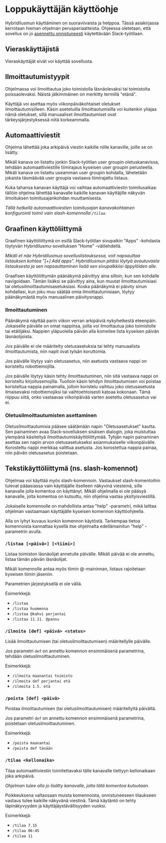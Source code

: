 # Loppukäyttäjän käyttöohje

Hybridilusmun käyttäminen on suoraviivaista ja helppoa. Tässä asiakirjassa
kerrotaan hieman ohjelman perusperiaatteista. Ohjeessa oletetaan, että sovellus
on jo [asennettu onnistuneesti](kayttoonottoohjeet.md) käytettävään
Slack-työtilaan.

## Vieraskäyttäjistä

Vieraskäyttäjät eivät voi käyttää sovellusta.

## Ilmoittautumistyypit

Ohjelmassa voi ilmoittautua joko toimistolla läsnäolevaksi tai toimistolta
poissaolevaksi. Näistä jälkimmäinen on merkitty termillä "etänä".

Käyttäjä voi asettaa myös viikonpäiväkohtaiset oletukset ilmoittautumisilleen.
Käsin asetetuilla ilmoittautumisilla voi kuitenkin yliajaa nämä oletukset,
sillä manuaaliset ilmoittautumiset ovat tärkeysjärjestyksessä niitä
korkeammalla.

## Automaattiviestit

Ohjelma lähettää joka arkipäivä viestin kaikille niille kanaville, joille se
on lisätty.

Mikäli kanava on listattu jonkin Slack-työtilan user groupin oletuskanavissa,
tehdään automaattiviestille tiimirajaus kyseisen user groupin perusteella.
Mikäli kanava on listattu useamman user groupin kohdalla, lähetetään jokaista
täsmäävää user groupia vastaava tiimirajattu listaus.

Kuka tahansa kanavan käyttäjä voi vaihtaa automaattiviestin toimitusaikaa:
tällöin ohjelma lähettää kanavalle kaikille kanavan käyttäjille näkyvän
ilmoituksen toimitusajankohdan muuttamisesta.

_Tällä hetkellä automaattiviestien toimitusajan kanavakohtainen konfigurointi
toimii vain slash-komennolla `/tilaa`._

## Graafinen käyttöliittymä

Graafinen käyttöliittymä on esillä Slack-työtilan sivupalkin "Apps" -kohdasta
löytyvän Hybridilusmu-sovelluksen "Home" -välilehdellä.

_Mikäli et näe Hybridilusmua sovelluslistauksessa, voit napsauttaa listauksen
kohtaa "[+] Add apps". Hybridilusmun pitäisi löytyä avautuvasta listauksesta ja
sen napsauttaminen lisää sen sivupalkkiisi äppylöiden alle._

Graafisen käyttöliittymän päänäkymä päivittyy aina silloin, kun sen kohdalle
navigoidaan. Tämän lisäksi se päivittyy aina, kun muutat ilmoittautumisiasi tai
oletusilmoittautumisasetuksiasi. Koska päänäkymä ei päivity sinun kohdallasi,
kun joku muu säätää omia ilmoittautumisiaan, löytyy päänäkymästä myös
manuaalinen päivitysnappi.

### Ilmoittautuminen

Päänäkymä näyttää parin viikon verran arkipäiviä nykyhetkestä eteenpäin.
Jokaiselle päivälle on omat nappinsa, joilla voi ilmoittautua joko toimistolle
tai etäilijäksi. Nappien yläpuolella päivän alla komeilee lista kyseisen päivän
läsnäolijoista.

Jos päivälle ei ole määritelty oletusasetuksia tai tehty manuaalista
ilmoittautumista, niin napit ovat tylsän koruttomia.

Jos päivälle löytyy vain oletusasetus, niin asetusta vastaava nappi on
koristeltu robottiemojilla.

Jos päivälle löytyy käsin tehty ilmoittautuminen, niin sitä vastaava nappi on
koristeltu kirjoitusemojilla. Tuolloin käsin tehdyn ilmoittautumisen voi
poistaa koristeltua nappia painamalla, jolloin koristelu vaihtuu joko
oletusasetusta ilmaisevaksi robottiemojiksi tai vaihtoehtoisesti katoaa
kokonaan. Tämä riippuu siitä, onko vastaavaa viikonpäivää varten asetettu
oletusasetus vai ei.

### Oletusilmoittautumisten asettaminen

Oletusilmoittautumisia pääsee säätämään napin "Oletusasetukset" kautta. Sen
painaminen avaa Slack-sovelluksen sisäisen dialogin, joka muistuttaa ylempänä
käsiteltyä ilmoittautumiskäyttöliittymää. Tyhjän napin painaminen asettaa sen
napin arvon oletusasetukseksi asianmukaiselle viikonpäivälle. Korostettu nappi
merkkaa valittua asetusta. Jos korostettua nappia painaa, niin päivän
oletusasetus poistetaan.

## Tekstikäyttöliittymä (ns. slash-komennot)

Ohjelmaa voi käyttää myös slash-komennoin. Vastaukset slash-komentoihin tulevat
pääasiassa vain käyttäjälle itselleen näkyvinä viesteinä, sille kanavalle jolla
komentoa on käyttänyt. Mikäli ohjelmalla ei ole pääsyä kanavalle, jolta
komentoa on kutsuttu, niin ohjelma vastaa yksityisviestillä.

Jokaiselle komennolle on mahdollista antaa "help" -parametri, mikä laittaa
ohjelman vastaamaan käyttäjälle kyseisen komennon käyttöohjeella.

Alla on lyhyt kuvaus kunkin komennon käytöstä. Tarkempaa tietoa komennoista
kannattaa kysellä itse ohjelmalta edellämainitun "help" -parametrin avulla.

### `/listaa [<päivä>] [<tiimi>]`

Listaa toimiston läsnäolijat annetulle päivälle. Mikäli päivää ei ole annettu,
listaa tämän päivän läsnäolijat.

Mikäli komennolle antaa myös tiimin @-maininnan, listaus rajoitetaan kyseisen
tiimin jäseniin.

Parametrien järjestyksellä ei ole väliä.

Esimerkkejä:
- `/listaa`
- `/listaa huomenna`
- `/listaa @kahvi perjantai`
- `/listaa 11.11. @pannu`

### `/ilmoita [def] <päivä> <status>`

Lisää ilmoittautumisen (tai oletusilmoittautumisen) määritellylle päivälle.

Jos parametri `def` on annettu komennon ensimmäisenä parametrina, tehdään
oletusilmoittautuminen.

Esimerkkejä:
- `/ilmoita maanantai toimisto`
- `/ilmoita def perjantai etä`
- `/ilmoita 1.5. etä`

### `/poista [def] <päivä>`

Poistaa ilmoittautumisen (tai oletusilmoittautumisen) määritellyltä päivältä.

Jos parametri `def` on annettu komennon ensimmäisenä parametrina, poistetaan
oletusilmoittautuminen.

Esimerkkejä:
- `/poista maanantai`
- `/poista def tänään`

### `/tilaa <kellonaika>`

Tilaa automaattiviestin toimitettavaksi tälle kanavalle tiettyyn kellonaikaan
joka arkipäivä.

_Ohjelman tulee olla jo lisätty kanavalle, jolta tätä komentoa kutsutaan._

Poikkeuksena valtaosaan muista komennoista, onnistuneeseen tilaukseen vastaus
tulee kaikille näkyvänä viestinä. Tämä käytäntö on tehty läpinäkyvyyden ja
käyttäjäystävällisyyden vuoksi.

Esimerkkejä:
- `/tilaa 7.15`
- `/tilaa 06:45`
- `/tilaa 11`
